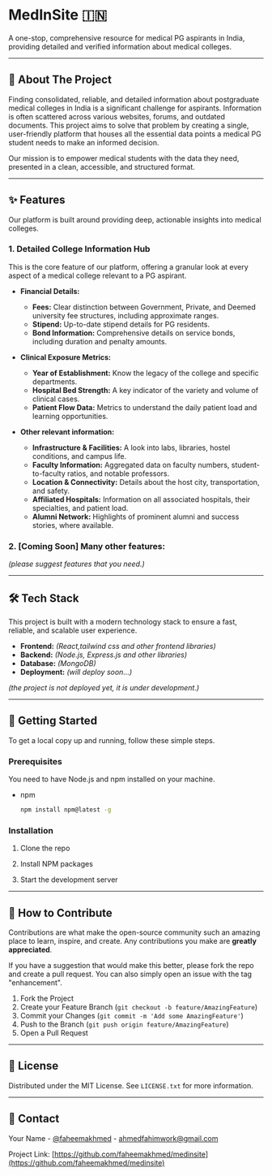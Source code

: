 # MedInSite 🇮🇳

A one-stop, comprehensive resource for medical PG aspirants in India, providing detailed and verified information about medical colleges.

---

## 🎯 About The Project

Finding consolidated, reliable, and detailed information about postgraduate medical colleges in India is a significant challenge for aspirants. Information is often scattered across various websites, forums, and outdated documents. This project aims to solve that problem by creating a single, user-friendly platform that houses all the essential data points a medical PG student needs to make an informed decision.

Our mission is to empower medical students with the data they need, presented in a clean, accessible, and structured format.

---

## ✨ Features

Our platform is built around providing deep, actionable insights into medical colleges.

### 1. Detailed College Information Hub

This is the core feature of our platform, offering a granular look at every aspect of a medical college relevant to a PG aspirant.

* **Financial Details:**
    * **Fees:** Clear distinction between Government, Private, and Deemed university fee structures, including approximate ranges.
    * **Stipend:** Up-to-date stipend details for PG residents.
    * **Bond Information:** Comprehensive details on service bonds, including duration and penalty amounts.

* **Clinical Exposure Metrics:**
    * **Year of Establishment:** Know the legacy of the college and specific departments.
    * **Hospital Bed Strength:** A key indicator of the variety and volume of clinical cases.
    * **Patient Flow Data:** Metrics to understand the daily patient load and learning opportunities.

* **Other relevant information:**
    * **Infrastructure & Facilities:** A look into labs, libraries, hostel conditions, and campus life.
    * **Faculty Information:** Aggregated data on faculty numbers, student-to-faculty ratios, and notable professors.
    * **Location & Connectivity:** Details about the host city, transportation, and safety.
    * **Affiliated Hospitals:** Information on all associated hospitals, their specialties, and patient load.
    * **Alumni Network:** Highlights of prominent alumni and success stories, where available.

### 2. [Coming Soon] Many other features: 
*(please suggest features that you need.)*

---

## 🛠️ Tech Stack

This project is built with a modern technology stack to ensure a fast, reliable, and scalable user experience.

* **Frontend:** *(React,tailwind css and other frontend libraries)*
* **Backend:** *(Node.js, Express.js and other libraries)*
* **Database:** *(MongoDB)*
* **Deployment:** *(will deploy soon...)*

*(the project is not deployed yet, it is under development.)*

---

## 🚀 Getting Started

To get a local copy up and running, follow these simple steps.

### Prerequisites

You need to have Node.js and npm installed on your machine.
* npm
    ```sh
    npm install npm@latest -g
    ```

### Installation

1.  Clone the repo
   
2.  Install NPM packages
   
3.  Start the development server
   
---

## 🤝 How to Contribute

Contributions are what make the open-source community such an amazing place to learn, inspire, and create. Any contributions you make are **greatly appreciated**.

If you have a suggestion that would make this better, please fork the repo and create a pull request. You can also simply open an issue with the tag "enhancement".

1.  Fork the Project
2.  Create your Feature Branch (`git checkout -b feature/AmazingFeature`)
3.  Commit your Changes (`git commit -m 'Add some AmazingFeature'`)
4.  Push to the Branch (`git push origin feature/AmazingFeature`)
5.  Open a Pull Request

---

## 📜 License

Distributed under the MIT License. See `LICENSE.txt` for more information.

---

## 📧 Contact

Your Name - [@faheemakhmed](https://twitter.com/faheemakhmed) - ahmedfahimwork@gmail.com

Project Link: [https://github.com/faheemakhmed/medinsite](https://github.com/faheemakhmed/medinsite)
